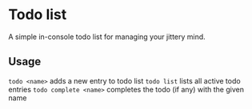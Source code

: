 # Todo list

A simple in-console todo list for managing your jittery mind.

## Usage

`todo <name>` adds a new entry to todo list
`todo list` lists all active todo entries
`todo complete <name>` completes the todo (if any) with the given name